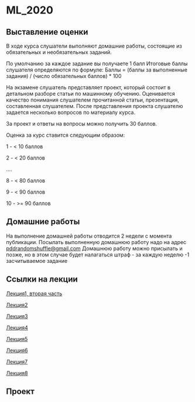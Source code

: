 # ML_2020

## Выставление оценки

В ходе курса слушатели выполняют домашние работы, состоящие из обязательных и необязательных заданий. 

По умолчанию за каждое задание вы получаете 1 балл
Итоговые баллы слушателя определяются по формуле: 
Баллы = (баллы за выполненные задания) / (число обязательных баллов) * 100

На экзамене слушатель представляет проект, который состоит в детальном разборе статьи по машинному обучению. 
Оценивается качество понимания слушателем прочитанной статьи, презентация, составленная слушателем.
После представления проекта слушателю задается несколько вопросов по материалу курса. 

За проект и ответы на вопросы можно получить 30 баллов. 

Оценка за курс ставится следующим образом:

1 - < 10 баллов

2 - < 20 баллов

....

8 - < 80 баллов

9 - < 90 баллов

10 - >= 90 баллов



## Домашние работы
На выполнение домашней работы отводится 2 недели с момента публикации. 
Посылать выполненную домашнюю работу надо на адрес pddrandomshuffle@gmail.com
Домашнюю работу можно присылать и позже, но в этом случае будет налагаться штраф - за каждую неделю -1 засчитываемое задание

## Ссылки на лекции

[Лекция1, вторая часть](https://live.fbb.msu.ru/playback/presentation/2.0/playback.html?meetingId=7671b333c63af54e1bcd1681a05465787904a9c8-1600253043310<Paste>)

[Лекция2](https://live.fbb.msu.ru/playback/presentation/2.0/playback.html?meetingId=7671b333c63af54e1bcd1681a05465787904a9c8-1600851092754)

[Лекция3](https://live.fbb.msu.ru/playback/presentation/2.0/playback.html?meetingId=7671b333c63af54e1bcd1681a05465787904a9c8-1601463809366)

[Лекция4](https://live.fbb.msu.ru/playback/presentation/2.0/playback.html?meetingId=7671b333c63af54e1bcd1681a05465787904a9c8-1602068418152)

[Лекция5](https://live.fbb.msu.ru/playback/presentation/2.0/playback.html?meetingId=7671b333c63af54e1bcd1681a05465787904a9c8-1602672936809)

[Лекция6](https://live.fbb.msu.ru/playback/presentation/2.0/playback.html?meetingId=7671b333c63af54e1bcd1681a05465787904a9c8-1603277921613)

[Лекция7](https://live.fbb.msu.ru/playback/presentation/2.0/playback.html?meetingId=7671b333c63af54e1bcd1681a05465787904a9c8-1603882640530)

[Лекция8]( https://live.fbb.msu.ru/playback/presentation/2.0/playback.html?meetingId=7671b333c63af54e1bcd1681a05465787904a9c8-1605092468296)


## Проект 

